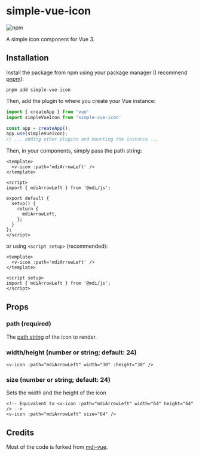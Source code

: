 # simple-vue-icon

![npm](https://img.shields.io/npm/dw/simple-vue-icon)

A simple icon component for Vue 3.

## Installation

Install the package from npm using your package manager (I recommend [pnpm](https://pnpm.io/)):

```shell
pnpm add simple-vue-icon
```

Then, add the plugin to where you create your Vue instance:

```typescript
import { createApp } from 'vue'
import simpleVueIcon from 'simple-vue-icon'

const app = createApp();
app.use(simpleVueIcon);
// ... adding other plugins and mounting the instance ...
```

Then, in your components, simply pass the path string:

```vue
<template>
  <v-icon :path='mdiArrowLeft' />
</template>

<script>
import { mdiArrowLeft } from '@mdi/js';

export default {
  setup() {
    return {
      mdiArrowLeft,
    };
  }
};
</script>
```

or using `<script setup>` (recommended):

```vue
<template>
  <v-icon :path='mdiArrowLeft' />
</template>

<script setup>
import { mdiArrowLeft } from '@mdi/js';
</script>
```

## Props

### path (required)

The [path string](https://developer.mozilla.org/en-US/docs/Web/SVG/Attribute/d) of the icon to render.

### width/height (number or string; default: 24)

```vue
<v-icon :path="mdiArrowLeft" width="30" :height="30" />
```

### size (number or string; default: 24)

Sets the width and the height of the icon

```vue
<!-- Equivalent to <v-icon :path="mdiArrowLeft" width="64" height="64" /> -->
<v-icon :path="mdiArrowLeft" size="64" />
```

## Credits

Most of the code is forked from [mdi-vue](https://github.com/therufa/mdi-vue).

